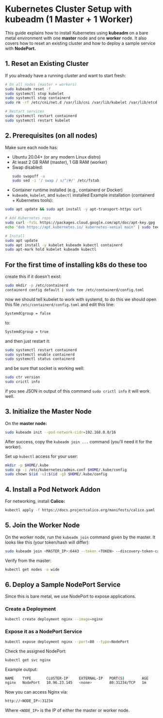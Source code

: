 # Kubernetes Cluster Setup with kubeadm (1 Master + 1 Worker)
This guide explains how to install Kubernetes using **kubeadm** on a bare metal environment with one **master** node and one **worker** node.
It also covers how to reset an existing cluster and how to deploy a sample service with **NodePort.**

## 1. Reset an Existing Cluster
If you already have a running cluster and want to start fresh:

```bash
# On all nodes (master + workers)
sudo kubeadm reset -f
sudo systemctl stop kubelet
sudo systemctl stop containerd
sudo rm -rf /etc/cni/net.d /var/lib/cni /var/lib/kubelet /var/lib/etcd /etc/kubernetes

# Restart services
sudo systemctl restart containerd
sudo systemctl restart kubelet
```

## 2. Prerequisites (on all nodes)
Make sure each node has:
- Ubuntu 20.04+ (or any modern Linux distro)
- At least 2 GB RAM (master), 1 GB RAM (worker)
- Swap disabled:
    ```bash
    sudo swapoff -a
    sudo sed -i '/ swap / s/^/#/' /etc/fstab
    ```
- Container runtime installed (e.g., containerd or Docker)
- ```kubeadm```, ```kubelet```, and ```kubectl``` installed
Example installation (containerd + Kubernetes tools):

```bash
sudo apt update && sudo apt install -y apt-transport-https curl

# Add Kubernetes repo
sudo curl -fsSL https://packages.cloud.google.com/apt/doc/apt-key.gpg | sudo apt-key add -
echo "deb https://apt.kubernetes.io/ kubernetes-xenial main" | sudo tee /etc/apt/sources.list.d/kubernetes.list

# Install
sudo apt update
sudo apt install -y kubelet kubeadm kubectl containerd
sudo apt-mark hold kubelet kubeadm kubectl
```

## For the first time of installing k8s do these too

create this if it doesn't exist:
```bash
sudo mkdir -p /etc/containerd
containerd config default | sudo tee /etc/containerd/config.toml
```

now we should tell kubelet to work with systemd, to do this we should open this file ```/etc/containerd/config.toml``` and edit this line:

```bash
SystemdCgroup = false
```

to: 

```bash
SystemdCgroup = true
```

and then just restart it:

```bash
sudo systemctl restart containerd
sudo systemctl enable containerd
sudo systemctl status containerd
```

and be sure that socket is working well:

```bash
sudo ctr version
sudo crictl info
```

if you see JSON in output of this command ```sudo crictl info``` it will work well.

## 3. Initialize the Master Node
On the **master node:**
```bash
sudo kubeadm init --pod-network-cidr=192.168.0.0/16
```
After success, copy the ```kubeadm join ...``` command (you’ll need it for the worker).

Set up ```kubectl``` access for your user:

```bash
mkdir -p $HOME/.kube
sudo cp -i /etc/kubernetes/admin.conf $HOME/.kube/config
sudo chown $(id -u):$(id -g) $HOME/.kube/config
```

## 4. Install a Pod Network Addon
For networking, install **Calico:**
```bash
kubectl apply -f https://docs.projectcalico.org/manifests/calico.yaml
```

## 5. Join the Worker Node
On the worker node, run the ```kubeadm join``` command given by the master.
It looks like this (your token/hash will differ):
```bash
sudo kubeadm join <MASTER_IP>:6443 --token <TOKEN> --discovery-token-ca-cert-hash sha256:<HASH>
```
Verify from the master:
```bash
kubectl get nodes -o wide
```

## 6. Deploy a Sample NodePort Service

Since this is bare metal, we use NodePort to expose applications.

### Create a Deployment
```bash
kubectl create deployment nginx --image=nginx
```

### Expose it as a NodePort Service
```bash
kubectl expose deployment nginx --port=80 --type=NodePort
```

Check the assigned NodePort:
```bash
kubectl get svc nginx
```

Example output:
```bash
NAME    TYPE       CLUSTER-IP     EXTERNAL-IP   PORT(S)        AGE
nginx   NodePort   10.96.23.145   <none>        80:31234/TCP   1m
```

Now you can access Nginx via:
```bash
http://<NODE_IP>:31234
```

Where ```<NODE_IP>``` is the IP of either the master or worker node.
